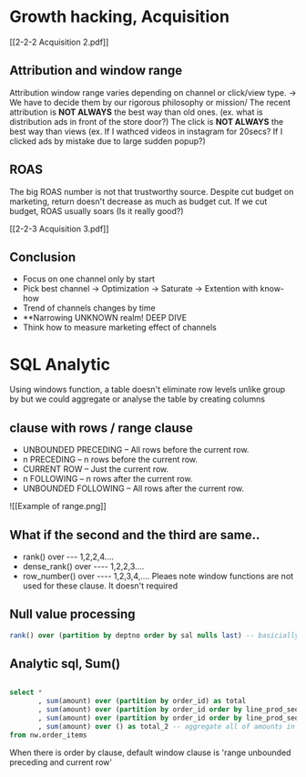 # Growth hacking, Acquisition
[[2-2-2 Acquisition 2.pdf]]
## Attribution and window range
Attribution window range varies depending on channel or click/view type.
-> We have to decide them by our rigorous philosophy or mission/
The recent attribution is **NOT ALWAYS**  the best way than old ones. (ex. what is distribution ads in front of the store door?)
The click is **NOT ALWAYS** the best way than views (ex. If I wathced videos in instagram for 20secs? If I clicked ads by mistake due to large sudden popup?)
## ROAS
The big ROAS number is not that trustworthy source. Despite cut budget on marketing, return doesn't decrease as much as budget cut.
If we cut budget, ROAS usually soars (Is it really good?)

[[2-2-3 Acquisition 3.pdf]]
## Conclusion
- Focus on one channel only by start
- Pick best channel -> Optimization -> Saturate -> Extention with know-how
- Trend of channels changes by time
- **Narrowing UNKNOWN realm! DEEP DIVE
- Think how to measure marketing effect of channels

# SQL Analytic 

Using windows function, a table doesn't eliminate row levels unlike group by but we could aggregate or analyse the table by creating columns

## clause with rows / range clause
- UNBOUNDED PRECEDING – All rows before the current row.
- n PRECEDING – n rows before the current row.
- CURRENT ROW – Just the current row.
- n FOLLOWING – n rows after the current row.
- UNBOUNDED FOLLOWING – All rows after the current row.

![[Example of range.png]]
## What if the second and the third are same.. 
- rank() over --- 1,2,2,4.... 
- dense_rank() over ---- 1,2,2,3....
- row_number() over ---- 1,2,3,4,....
Pleaes note window functions are not used for these clause. It doesn't required
## Null value processing
``` sql
rank() over (partition by deptno order by sal nulls last) -- basicially nulls first is default (showing null value as priorities)
```

## Analytic sql, Sum()
``` sql

select *
	   , sum(amount) over (partition by order_id) as total
	   , sum(amount) over (partition by order_id order by line_prod_seq) as cum_sum -- order by pros enables sum function to cumulate aggregation here
	   , sum(amount) over (partition by order_id order by line_prod_seq rows between unbounded preceding and current row) as cum_sum_2 -- same as previous clause, but if we change 1 preceding, it will aggregate from -1 row data to current row
	   , sum(amount) over () as total_2 -- aggregate all of amounts in the table	
from nw.order_items

```
When there is  order by clause, default window clause is 'range unbounded preceding and current row'

